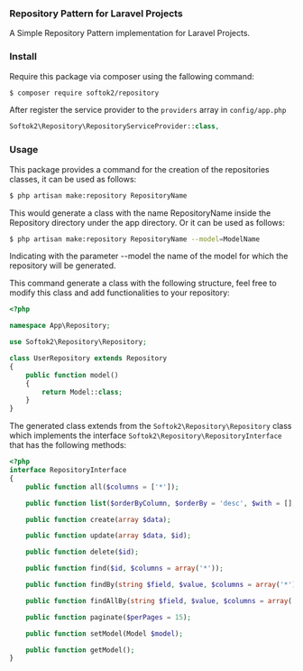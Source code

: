### Repository Pattern for Laravel Projects

A Simple Repository Pattern implementation for Laravel Projects.

### Install

Require this package via composer using the fallowing command:

``` bash
$ composer require softok2/repository
```

After register the service provider to the `providers` array in `config/app.php`

```php
Softok2\Repository\RepositoryServiceProvider::class,
```

### Usage

This package provides a command for the creation of the repositories classes, it can be used as follows:

```bash
$ php artisan make:repository RepositoryName
```

This would generate a class with the name RepositoryName inside the Repository directory under the app directory.
Or it can be used as follows:

```bash
$ php artisan make:repository RepositoryName --model=ModelName
```

Indicating with the parameter --model the name of the model for which the repository will be generated.

This command generate a class with the following structure, feel free to modify this class and add functionalities to your repository:

```php
<?php

namespace App\Repository;

use Softok2\Repository\Repository;

class UserRepository extends Repository
{
    public function model()
    {
        return Model::class;
    }
}
```

The generated class extends from the ```Softok2\Repository\Repository``` class which implements the interface
```Softok2\Repository\RepositoryInterface``` that has the following methods:

```php
<?php
interface RepositoryInterface
{
    public function all($columns = ['*']);

    public function list($orderByColumn, $orderBy = 'desc', $with = [], $columns = ['*']);

    public function create(array $data);

    public function update(array $data, $id);

    public function delete($id);

    public function find($id, $columns = array('*'));

    public function findBy(string $field, $value, $columns = array('*'));

    public function findAllBy(string $field, $value, $columns = array('*'));

    public function paginate($perPages = 15);

    public function setModel(Model $model);

    public function getModel();
}
```
